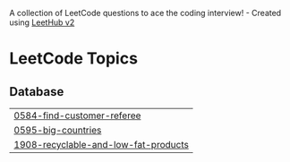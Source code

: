 A collection of LeetCode questions to ace the coding interview! - Created using [LeetHub v2](https://github.com/arunbhardwaj/LeetHub-2.0)
<!---LeetCode Topics Start-->
# LeetCode Topics
## Database
|  |
| ------- |
| [0584-find-customer-referee](https://github.com/MoreVishal2/leetcode-MySQL/tree/master/0584-find-customer-referee) |
| [0595-big-countries](https://github.com/MoreVishal2/leetcode-MySQL/tree/master/0595-big-countries) |
| [1908-recyclable-and-low-fat-products](https://github.com/MoreVishal2/leetcode-MySQL/tree/master/1908-recyclable-and-low-fat-products) |
<!---LeetCode Topics End-->